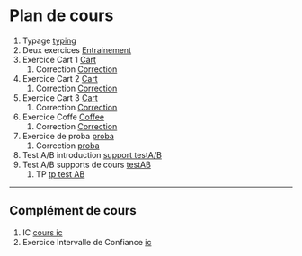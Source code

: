 # Plan de cours

1. Typage [typing](./chap_typage.md)
1. Deux exercices [Entrainement](./Exercices/ListeExos/00_Exercices.md)
2. Exercice Cart 1 [Cart](./Exercices/Cart/01_Exercice_poo.md)
   1. Correction [Correction](./Corrections/)
3. Exercice Cart 2 [Cart](./Exercices/Cart/02_Exercice_poo.md)
   1. Correction [Correction](./Corrections/CartV2/)
4. Exercice Cart 3 [Cart](./Exercices/Cart/03_Exercice_poo.md)
   1. Correction [Correction](./Corrections/CartV3/)
5. Exercice Coffe [Coffee](./Exercices/Coffee/Enonce.md) 
   1. Correction [Correction](./Corrections/CoffeeShop/)
6. Exercice de proba [proba](./Exercices/Proba/chap_proba.md)
   1. Correction [proba](./Corrections/Proba/)
7. Test A/B introduction [support testA/B](./Supports/chap_testAB.md)
8. Test A/B supports de cours [testAB](./Supports/chap_testAB_projet.md)
   1. TP [tp test AB](./Exercices/testAb/01_exercices.md)
   
---

## Complément de cours

1.  IC [cours ic](./Supports/chap_intervalleConfiance.md)
   1. Exercice Intervalle de Confiance [ic](./Exercices/Proba/chap_intervalleConfiance.md)